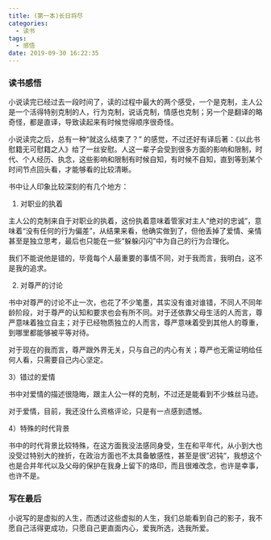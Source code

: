 ```yaml
---
title: (第一本)长日将尽
categories:
  - 读书
tags:
  - 感悟
date: 2019-09-30 16:22:35
---
```


### 读书感悟

小说读完已经过去一段时间了，读的过程中最大的两个感受，一个是克制，主人公是一个活得特别克制的人，行为克制，说话克制，情感也克制；另一个是翻译的略奇怪，都是直译，导致读起来有时候觉得顺序很奇怪。

小说读完之后，总有一种“就这么结束了？” 的感觉，不过还好有译后著：《以此书慰籍无可慰籍之人》给了一丝安慰。人这一辈子会受到很多方面的影响和限制，时代、个人经历、执念，这些影响和限制有时候自知，有时候不自知，直到等到某个时间节点回头看，才能够看的比较清晰。

书中让人印象比较深刻的有几个地方：

1) 对职业的执着

主人公的克制来自于对职业的执着，这份执着意味着管家对主人“绝对的忠诚”，意味着“没有任何的行为偏差”，从结果来看，他确实做到了，但他丢掉了爱情、亲情甚至是独立思考，最后也只能在一些“躲躲闪闪”中为自己的行为合理化。

我们不能说他是错的，毕竟每个人最重要的事情不同，对于我而言，我明白，这不是我的追求。

2) 对尊严的讨论

书中对尊严的讨论不止一次，也花了不少笔墨，其实没有谁对谁错，不同人不同年龄阶段，对于尊严的认知和要求也会有所不同。对于还依靠父母生活的人而言，尊严意味着独立自主；对于已经物质独立的人而言，尊严意味着受到其他人的尊重，到哪里都能够被平等对待。

对于现在的我而言，尊严跟外界无关，只与自己的内心有关；尊严也无需证明给任何人看，只需要自己内心坚定。

3）错过的爱情

书中对爱情的描述很隐晦，跟主人公一样的克制，不过还是能看到不少蛛丝马迹。

对于爱情，目前，我还没什么资格评论，只是有一点感到遗憾。

4）特殊的时代背景

书中的时代背景比较特殊，在这方面我没法感同身受，生在和平年代，从小到大也没受过特别大的挫折，在政治方面也不太具备敏感性，甚至是很”迟钝“，我想这个也是合并年代以及父母的保护在我身上留下的烙印，而且很难改念，也许是幸事，也许不是。

### 写在最后

小说写的是虚拟的人生，而透过这些虚拟的人生，我们总能看到自己的影子，我不愿自己活得更成功，只愿自己更直面内心，爱我所选，选我所爱。
